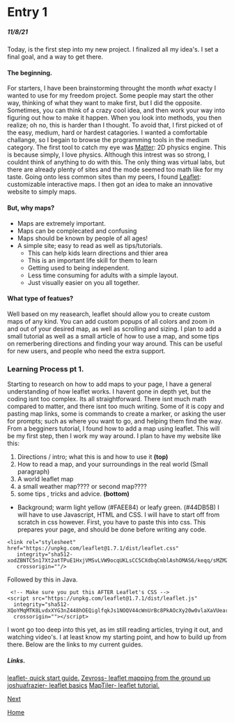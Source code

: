 # Entry 1
##### 11/8/21

Today, is the first step into my new project. I finalized all my idea's. I set a final goal, and a way to get there.
#### The beginning.
  For starters, I have been brainstorming throught the month *what* exacty I wanted to use for my freedom project. Some people may start the other way, thinking of what they want to make first, but I did the opposite. Sometimes, you can think of a crazy cool idea, and then work your way into figuring out how to make it happen. When you look into methods, you then realize; oh no, this is harder than I thought. To avoid that, I first picked ot of the easy, medium, hard or hardest catagories. I wanted a comfortable challange, so I begain to browse the programming tools in the medium category. The first tool to catch my eye was [Matter](http://brm.io/matter-js/): 2D physics engine. This is because simply, I love physics. Although this intrest was so strong, I couldnt think of anything to do with this. The only thing was virtual labs, but there are already plenty of sites and the mode seemed too math like for my taste. Going onto less common sites than my peers, I found [Leaflet](https://leafletjs.com): customizable interactive maps. I then got an idea to make an innovative website to simply maps. 
  #### But, why maps?
 - Maps are extremely important.
- Maps can be complecated and confusing
- Maps should be known by people of all ages! 
 - A simple site; easy to read as well as tips/tutorials. 
     - This can help kids learn directions and thier area
     - This is an important life skill for them to learn
     - Getting used to being independent.
   - Less time consuming for adults with a simple layout.
   - Just visually easier on you all together.
 #### What type of featues?
 Well based on my reasearch, leaflet should allow you to create custom maps of any kind. You can add custom popups of all colors and zoom in and out of your desired map, as well as scrolling and sizing. I plan to add a small tutorial as well as a small article of how to use a map, and some tips on remerbering directions and finding your way around. This can be useful for new users, and people who need the extra support.

### Learning Process pt 1.
Starting to research on how to add maps to your page, I have a general understanding of how leaflet works. I havent gone in depth yet, but the coding isnt too complex. Its all straightforward. There isnt much math compared to matter, and there isnt too much writing. Some of it is copy and pasting map links, some is commands to create a marker, or asking the user for prompts; such as where you want to go, and helping them find the way. From a begginers tutorial, I found how to add a map using leaflet. This will be my first step, then I work my way around. I plan to have my website like this:
1. Directions / intro; what this is and how to use it **(top)**
2. How to read a map, and your surroundings in the real world (Small paragraph)
3. A world leaflet map
4. a small weather map???? or second map????
5. some tips , tricks and advice. **(bottom)**
  - Background; warm light yellow (#FAEE84)   or leafy green. (#44DB5B)
I will have to use Javascript, HTML and CSS. I will have to start off from scratch in css however. First, you have to paste this into css. This prepares your page, and should be done before writing any code.
```
<link rel="stylesheet" href="https://unpkg.com/leaflet@1.7.1/dist/leaflet.css"
   integrity="sha512-xodZBNTC5n17Xt2atTPuE1HxjVMSvLVW9ocqUKLsCC5CXdbqCmblAshOMAS6/keqq/sMZMZ19scR4PsZChSR7A=="
   crossorigin=""/>
 ```
 Followed by this in Java.
 ```
  <!-- Make sure you put this AFTER Leaflet's CSS -->
 <script src="https://unpkg.com/leaflet@1.7.1/dist/leaflet.js"
   integrity="sha512-XQoYMqMTK8LvdxXYG3nZ448hOEQiglfqkJs1NOQV44cWnUrBc8PkAOcXy20w0vlaXaVUearIOBhiXZ5V3ynxwA=="
   crossorigin=""></script>
  ```
  I wont go too deep into this yet, as im still reading articles, trying it out, and watching video's. I at least know my starting point, and how to build up from there. Below are the links to my current guides.
  
  ##### Links.
  [leaflet- quick start guide.](https://leafletjs.com/examples/quick-start/)
  [Zevross- leaflet mapping from the ground up](http://zevross.com/blog/2014/10/28/tips-for-creating-leafleft-js-maps/)
 [joshuafrazier- leaflet basics](https://joshuafrazier.info/leaflet-basics/)
 [MapTiler- leaflet tutorial.](https://youtu.be/wVnimcQsuwk)
  
  
[Next](entry02.md)

[Home](../README.md)
